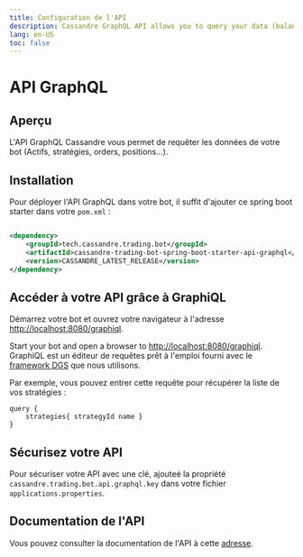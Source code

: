 ```yaml
---
title: Configuration de l'API
description: Cassandre GraphQL API allows you to query your data (balances, strategies, orders, trades and positions)
lang: en-US
toc: false
---
```


# API GraphQL

## Aperçu

L'API GraphQL Cassandre vous permet de requêter les données de votre bot (Actifs, stratégies, orders, positions...).

## Installation

Pour déployer l'API GraphQL dans votre bot, il suffit d'ajouter ce spring boot starter dans votre `pom.xml` :

```xml

<dependency>
    <groupId>tech.cassandre.trading.bot</groupId>
    <artifactId>cassandre-trading-bot-spring-boot-starter-api-graphql</artifactId>
    <version>CASSANDRE_LATEST_RELEASE</version>
</dependency>
```

## Accéder à votre API grâce à GraphiQL

Démarrez votre bot et ouvrez votre navigateur à
l'adresse [http://localhost:8080/graphiql](http://localhost:8080/graphiql).

Start your bot and open a browser to [http://localhost:8080/graphiql](http://localhost:8080/graphiql). GraphiQL est un
éditeur de requêtes prêt à l'emploi fourni avec le [framework DGS](https://netflix.github.io/dgs/) que nous utilisons.

Par exemple, vous pouvez entrer cette requête pour récupérer la liste de vos stratégies :

```
query {
    strategies{ strategyId name }
}
```

## Sécurisez votre API

Pour sécuriser votre API avec une clé, ajouteé la propriété `cassandre.trading.bot.api.graphql.key` dans votre
fichier `applications.properties`.

## Documentation de l'API

Vous pouvez consulter la documentation de l'API à cette [adresse](graphql-api-documentation).